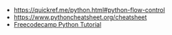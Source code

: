 






- https://quickref.me/python.html#python-flow-control
- https://www.pythoncheatsheet.org/cheatsheet
- [Freecodecamp Python Tutorial](https://www.youtube.com/watch?v=rfscVS0vtbw)